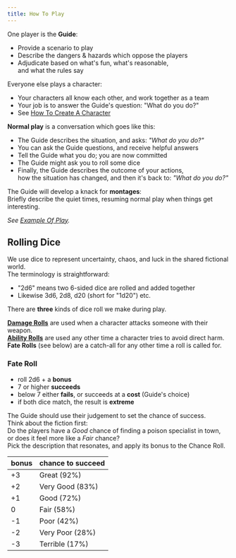 ```yaml
---
title: How To Play
---
```


One player is the **Guide**:

-   Provide a scenario to play
-   Describe the dangers & hazards which oppose the players
-   Adjudicate based on what's fun, what's reasonable,  
    and what the rules say

Everyone else plays a character:

-   Your characters all know each other, and work together as a team
-   Your job is to answer the Guide's question: "What do you do?"
-   See
    [How To Create A Character](/character-creation/how-to-create-a-character)

**Normal play** is a conversation which goes like this:

-   The Guide describes the situation, and asks: _"What do you do?"_
-   You can ask the Guide questions, and receive helpful answers
-   Tell the Guide what you do; you are now committed
-   The Guide might ask you to roll some dice
-   Finally, the Guide describes the outcome of your actions,  
    how the situation has changed, and then it's back to: _"What do you do?"_

The Guide will develop a knack for **montages**:  
Briefly describe the quiet times, resuming normal play when things get
interesting.

_See [Example Of Play](/start-here/example-of-play)._

## Rolling Dice

We use dice to represent uncertainty, chaos, and luck in the shared fictional
world.  
The terminology is straightforward:

-   "2d6" means two 6-sided dice are rolled and added together
-   Likewise 3d6, 2d8, d20 (short for "1d20") etc.

There are **three** kinds of dice roll we make during play.

[**Damage Rolls**](/rules/fighting/attacks-and-damage/) are used when a
character attacks someone with their weapon.  
[**Ability Rolls**](/rules/ability-scores#rolling-abilities) are used any other
time a character tries to avoid direct harm.  
**Fate Rolls** (see below) are a catch-all for any other time a roll is called for.

### Fate Roll

-   roll 2d6 + a **bonus**
-   7 or higher **succeeds**
-   below 7 either **fails**, or succeeds at a **cost** (Guide's choice)
-   if both dice match, the result is **extreme**

The Guide should use their judgement to set the chance of success.  
Think about the fiction first:  
Do the players have a _Good_ chance of finding a poison specialist in town,  
or does it feel more like a _Fair_ chance?  
Pick the description that resonates, and apply its bonus to the Chance Roll.

| bonus | chance to succeed |
| ----- | ----------------- |
| +3    | Great (92%)       |
| +2    | Very Good (83%)   |
| +1    | Good (72%)        |
| 0     | Fair (58%)        |
| -1    | Poor (42%)        |
| -2    | Very Poor (28%)   |
| -3    | Terrible (17%)    |
